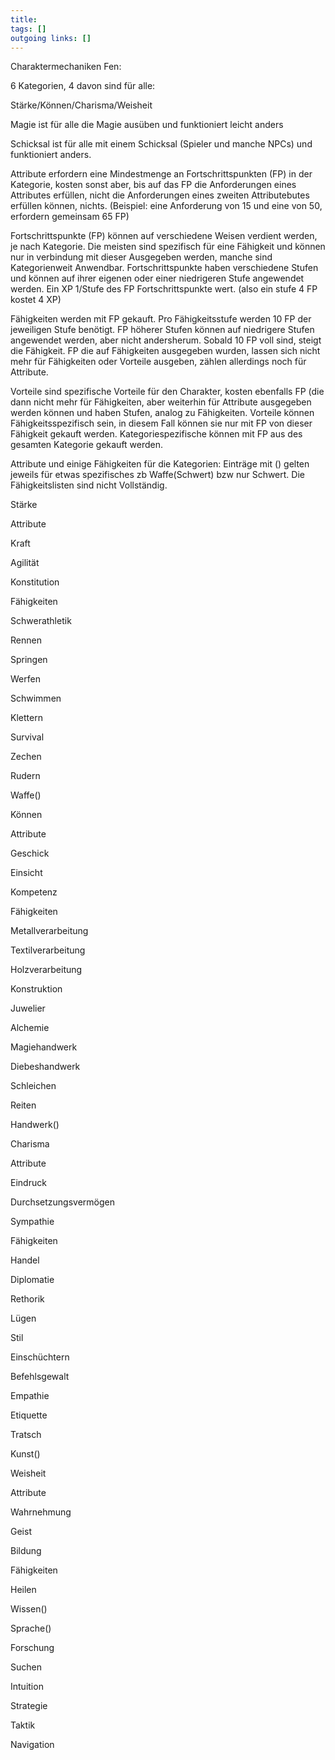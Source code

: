 ```yaml
---
title:   
tags: []
outgoing links: []  
---
```

Charaktermechaniken Fen:



6 Kategorien, 4 davon sind für alle:

Stärke/Können/Charisma/Weisheit



Magie ist für alle die Magie ausüben und funktioniert leicht anders



Schicksal ist für alle mit einem Schicksal (Spieler und manche NPCs) und funktioniert anders.



Attribute erfordern eine Mindestmenge an Fortschrittspunkten (FP) in der Kategorie, kosten sonst aber, bis auf das FP die Anforderungen eines Attributes erfüllen, nicht die Anforderungen eines zweiten Attributebutes erfüllen können, nichts. (Beispiel: eine Anforderung von 15 und eine von 50, erfordern gemeinsam 65 FP)



Fortschrittspunkte (FP) können auf verschiedene Weisen verdient werden, je nach Kategorie. Die meisten sind spezifisch für eine Fähigkeit und können nur in verbindung mit dieser Ausgegeben werden, manche sind Kategorienweit Anwendbar. Fortschrittspunkte haben verschiedene Stufen und können auf ihrer eigenen oder einer niedrigeren Stufe angewendet werden. Ein XP 1/Stufe des FP Fortschrittspunkte wert. (also ein stufe 4 FP kostet 4 XP)



Fähigkeiten werden mit  FP gekauft. Pro Fähigkeitsstufe werden 10 FP der jeweiligen Stufe benötigt. FP höherer Stufen können auf niedrigere Stufen angewendet werden, aber nicht andersherum. Sobald 10 FP voll sind, steigt die Fähigkeit. FP die auf Fähigkeiten ausgegeben wurden, lassen sich nicht mehr für Fähigkeiten oder Vorteile ausgeben, zählen allerdings noch für Attribute.



Vorteile sind spezifische Vorteile für den Charakter, kosten ebenfalls FP (die dann nicht mehr für Fähigkeiten, aber weiterhin für Attribute ausgegeben werden können und haben Stufen, analog zu Fähigkeiten. Vorteile können Fähigkeitsspezifisch sein, in diesem Fall können sie nur mit FP von dieser Fähigkeit gekauft werden. Kategoriespezifische können mit FP aus des gesamten Kategorie gekauft werden.



Attribute und einige Fähigkeiten für die Kategorien: Einträge mit () gelten jeweils für etwas spezifisches zb Waffe(Schwert) bzw nur Schwert. Die Fähigkeitslisten sind nicht Vollständig.



Stärke

Attribute

Kraft

Agilität

Konstitution



Fähigkeiten

Schwerathletik

Rennen

Springen

Werfen

Schwimmen

Klettern

Survival

Zechen

Rudern

Waffe()



Können

Attribute

Geschick

Einsicht

Kompetenz



Fähigkeiten

Metallverarbeitung

Textilverarbeitung

Holzverarbeitung

Konstruktion

Juwelier

Alchemie

Magiehandwerk

Diebeshandwerk

Schleichen

Reiten

Handwerk()



Charisma

Attribute

Eindruck

Durchsetzungsvermögen

Sympathie



Fähigkeiten

Handel

Diplomatie

Rethorik

Lügen

Stil

Einschüchtern

Befehlsgewalt

Empathie

Etiquette

Tratsch

Kunst()





Weisheit

Attribute

Wahrnehmung

Geist

Bildung



Fähigkeiten



Heilen

Wissen()

Sprache()

Forschung

Suchen

Intuition 

Strategie 

Taktik 

Navigation

